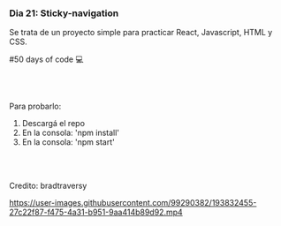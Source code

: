### Dia 21: Sticky-navigation

Se trata de un proyecto simple para practicar React, Javascript, HTML y CSS. 


#50 days of code 💻

<br></br>


Para probarlo:
1. Descargá el repo
2. En la consola: 'npm install'
3. En la consola: 'npm start'

<br></br>



Credito: bradtraversy

https://user-images.githubusercontent.com/99290382/193832455-27c22f87-f475-4a31-b951-9aa414b89d92.mp4


